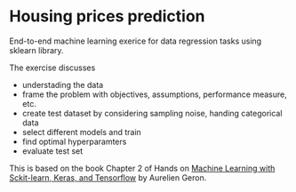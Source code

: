 # Housing prices prediction

End-to-end machine learning exerice for data regression tasks using sklearn library.

The exercise discusses 

- understading the data
- frame the problem with objectives, assumptions, performance measure, etc.
- create test dataset by considering sampling noise, handing categorical data
- select different models and train
- find optimal hyperparamters 
- evaluate test set


This is based on the book Chapter 2 of Hands on [Machine Learning with Sckit-learn, Keras, and Tensorflow](https://www.oreilly.com/library/view/hands-on-machine-learning/9781492032632/) by Aurelien Geron. 
